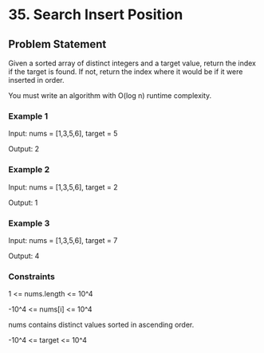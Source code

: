 # 35. Search Insert Position

## Problem Statement

Given a sorted array of distinct integers and a target value, return the index if the target is found. If not, return the index where it would be if it were inserted in order.

You must write an algorithm with O(log n) runtime complexity.

### Example 1

Input: nums = [1,3,5,6], target = 5

Output: 2

### Example 2

Input: nums = [1,3,5,6], target = 2

Output: 1

### Example 3

Input: nums = [1,3,5,6], target = 7

Output: 4

### Constraints

1 <= nums.length <= 10^4

-10^4 <= nums[i] <= 10^4

nums contains distinct values sorted in ascending order.

-10^4 <= target <= 10^4
